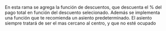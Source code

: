En esta rama se agrega la función de descuentos, que descuenta el % del pago total en función del descuento selecionado. 
Además se implementa una función que te recomienda un asiento predeterminado. 
El asiento siempre tratará de ser el mas cercano al centro, y que no esté ocupado
